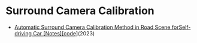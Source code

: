 # Surround Camera Calibration
- [Automatic Surround Camera Calibration Method in Road Scene forSelf-driving Car ](https://arxiv.org/abs/2305.16840)[[Notes]](https://github.com/metaselina/PaperNotes_Perception/blob/main/paper_notes/AutoCalib.md)[[code]](https://github.com/OpenCalib/SurroundCameraCalib)(2023)
